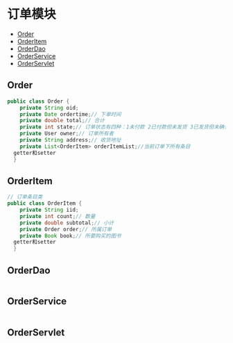 # 订单模块
  - [Order](#order)
  - [OrderItem](#orderitem)
  - [OrderDao](#orderdao)
  - [OrderService](#orderservice)
  - [OrderServlet](#orderservlet)
  
  

## Order
```java
public class Order {
	private String oid;
	private Date ordertime;// 下单时间
	private double total;// 合计
	private int state;// 订单状态有四种：1未付款 2已付款但未发货 3已发货但未确认收货 4已确认交易成功
	private User owner;// 订单所有者
	private String address;// 收货地址
	private List<OrderItem> orderItemList;//当前订单下所有条目
  getter和setter
  }
```

## OrderItem
```java
// 订单条目类
public class OrderItem {
	private String iid;
	private int count;// 数量
	private double subtotal;// 小计
	private Order order;// 所属订单
	private Book book;// 所要购买的图书
  getter和setter
  }
```

## OrderDao
```java

```

## OrderService
```java

```

## OrderServlet
```java

```
